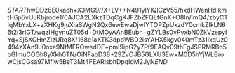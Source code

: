 $START$hwDDz6E0kaoh+X3MG9//X+LV++N491ylYlQlCzV55/hxdHWenHdIkmtH6p5vUuKbjrode1/0AJCA2LXkzTDqCgKJFZbZFQLfGnX+O8ln/imQ4/zbyCTIqMbYxLX+zXHKg9juXiaSWgN2Qx6ewEwaDjwIYTOPZpUxzdY0cmkZIkLN66t2i3rIGT/wqzIHgvnuZT05d+DtMOyAAnBEubh+gZYLBs0vPvxbN0ZkVzepyIYq+SjSXCHmZizURq8X/168e1aXTK3dpdWBD2isYAHX5kgv040mTz31IxqUz0494zXAn9J0oxe9NtMFROwedDE+pmI9ipG2y7Pf9EAQv09thFgJSPRMRBo5bGlmuCOGh8yXkh0TN/OiNFabD38+29ZvOJB5GLXU3Ew+M0D5hYjWLBrowCjsCGsa97Mfiw5BeT3Mt4FEARlsbhDpqIdM2JyN$END$